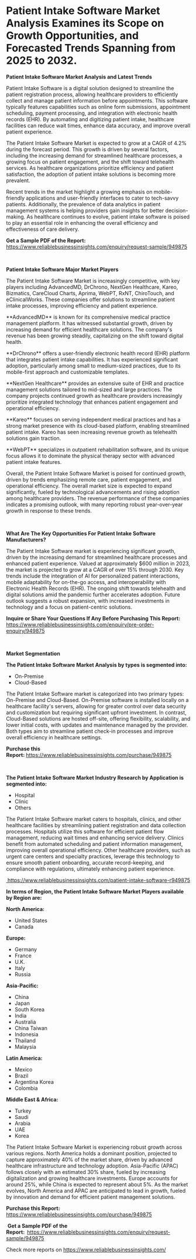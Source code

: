 <p><h1>Patient Intake Software Market Analysis Examines its Scope on Growth Opportunities, and Forecasted Trends Spanning from 2025 to 2032.</h1></p><p><strong>Patient Intake Software Market Analysis and Latest Trends</strong></p>
<p><p>Patient Intake Software is a digital solution designed to streamline the patient registration process, allowing healthcare providers to efficiently collect and manage patient information before appointments. This software typically features capabilities such as online form submissions, appointment scheduling, payment processing, and integration with electronic health records (EHR). By automating and digitizing patient intake, healthcare facilities can reduce wait times, enhance data accuracy, and improve overall patient experience.</p><p>The Patient Intake Software Market is expected to grow at a CAGR of 4.2% during the forecast period. This growth is driven by several factors, including the increasing demand for streamlined healthcare processes, a growing focus on patient engagement, and the shift toward telehealth services. As healthcare organizations prioritize efficiency and patient satisfaction, the adoption of patient intake solutions is becoming more prevalent. </p><p>Recent trends in the market highlight a growing emphasis on mobile-friendly applications and user-friendly interfaces to cater to tech-savvy patients. Additionally, the prevalence of data analytics in patient management systems is helping providers gain insights for better decision-making. As healthcare continues to evolve, patient intake software is poised to play an essential role in enhancing the overall efficiency and effectiveness of care delivery.</p></p>
<p><strong>Get a Sample PDF of the Report:&nbsp;</strong> <a href="https://www.reliablebusinessinsights.com/enquiry/request-sample/949875?utm_campaign=3148&utm_medium=2&utm_source=Github&utm_content=ia&utm_term=05032025&utm_id=patient-intake-software">https://www.reliablebusinessinsights.com/enquiry/request-sample/949875</a></p>
<p>&nbsp;</p>
<p><strong>Patient Intake Software Major Market Players</strong></p>
<p><p>The Patient Intake Software Market is increasingly competitive, with key players including AdvancedMD, DrChrono, NextGen Healthcare, Kareo, Bizmatics, CareCloud Charts, Aprima, WebPT, RxNT, ChiroTouch, and eClinicalWorks. These companies offer solutions to streamline patient intake processes, improving efficiency and patient experience.</p><p>**AdvancedMD** is known for its comprehensive medical practice management platform. It has witnessed substantial growth, driven by increasing demand for efficient healthcare solutions. The company's revenue has been growing steadily, capitalizing on the shift toward digital health.</p><p>**DrChrono** offers a user-friendly electronic health record (EHR) platform that integrates patient intake capabilities. It has experienced significant adoption, particularly among small to medium-sized practices, due to its mobile-first approach and customizable templates.</p><p>**NextGen Healthcare** provides an extensive suite of EHR and practice management solutions tailored to mid-sized and large practices. The company projects continued growth as healthcare providers increasingly prioritize integrated technology that enhances patient engagement and operational efficiency.</p><p>**Kareo** focuses on serving independent medical practices and has a strong market presence with its cloud-based platform, enabling streamlined patient intake. Kareo has seen increasing revenue growth as telehealth solutions gain traction.</p><p>**WebPT** specializes in outpatient rehabilitation software, and its unique focus allows it to dominate the physical therapy sector with advanced patient intake features.</p><p>Overall, the Patient Intake Software Market is poised for continued growth, driven by trends emphasizing remote care, patient engagement, and operational efficiency. The overall market size is expected to expand significantly, fueled by technological advancements and rising adoption among healthcare providers. The revenue performance of these companies indicates a promising outlook, with many reporting robust year-over-year growth in response to these trends.</p></p>
<p>&nbsp;</p>
<p><strong>What Are The Key Opportunities For Patient Intake Software Manufacturers?</strong></p>
<p><p>The Patient Intake Software market is experiencing significant growth, driven by the increasing demand for streamlined healthcare processes and enhanced patient experience. Valued at approximately $600 million in 2023, the market is projected to grow at a CAGR of over 15% through 2030. Key trends include the integration of AI for personalized patient interactions, mobile adaptability for on-the-go access, and interoperability with Electronic Health Records (EHR). The ongoing shift towards telehealth and digital solutions amid the pandemic further accelerates adoption. Future outlook suggests a robust expansion, with increased investments in technology and a focus on patient-centric solutions.</p></p>
<p><strong>Inquire or Share Your Questions If Any Before Purchasing This Report:</strong> <a href="https://www.reliablebusinessinsights.com/enquiry/pre-order-enquiry/949875?utm_campaign=3148&utm_medium=2&utm_source=Github&utm_content=ia&utm_term=05032025&utm_id=patient-intake-software">https://www.reliablebusinessinsights.com/enquiry/pre-order-enquiry/949875</a></p>
<p>&nbsp;</p>
<p><strong>Market Segmentation</strong></p>
<p><strong>The Patient Intake Software Market Analysis by types is segmented into:</strong></p>
<p><ul><li>On-Premise</li><li>Cloud-Based</li></ul></p>
<p><p>The Patient Intake Software market is categorized into two primary types: On-Premise and Cloud-Based. On-Premise software is installed locally on a healthcare facility's servers, allowing for greater control over data security and customization but requiring significant upfront investment. In contrast, Cloud-Based solutions are hosted off-site, offering flexibility, scalability, and lower initial costs, with updates and maintenance managed by the provider. Both types aim to streamline patient check-in processes and improve overall efficiency in healthcare settings.</p></p>
<p><strong>Purchase this Report:&nbsp;</strong><a href="https://www.reliablebusinessinsights.com/purchase/949875?utm_campaign=3148&utm_medium=2&utm_source=Github&utm_content=ia&utm_term=05032025&utm_id=patient-intake-software">https://www.reliablebusinessinsights.com/purchase/949875</a></p>
<p>&nbsp;</p>
<p><strong>The Patient Intake Software Market Industry Research by Application is segmented into:</strong></p>
<p><ul><li>Hospital</li><li>Clinic</li><li>Others</li></ul></p>
<p><p>The Patient Intake Software market caters to hospitals, clinics, and other healthcare facilities by streamlining patient registration and data collection processes. Hospitals utilize this software for efficient patient flow management, reducing wait times and enhancing service delivery. Clinics benefit from automated scheduling and patient information management, improving overall operational efficiency. Other healthcare providers, such as urgent care centers and specialty practices, leverage this technology to ensure smooth patient onboarding, accurate record-keeping, and compliance with regulations, ultimately enhancing patient experience.</p></p>
<p><a href="https://www.reliablebusinessinsights.com/patient-intake-software-r949875?utm_campaign=3148&utm_medium=2&utm_source=Github&utm_content=ia&utm_term=05032025&utm_id=patient-intake-software">&nbsp;https://www.reliablebusinessinsights.com/patient-intake-software-r949875</a></p>
<p><strong>In terms of Region, the Patient Intake Software Market Players available by Region are:</strong></p>
<p>
    <p> <strong> North America: </strong>
        <ul>
            <li>United States</li>
            <li>Canada</li>
        </ul>
        </p> 
    <p> <strong> Europe: </strong>
        <ul>
            <li>Germany</li>
            <li>France</li>
            <li>U.K.</li>
            <li>Italy</li>
            <li>Russia</li>
        </ul>
        </p> 
    <p> <strong> Asia-Pacific: </strong>
        <ul>
            <li>China</li>
            <li>Japan</li>
            <li>South Korea</li>
            <li>India</li>
            <li>Australia</li>
            <li>China Taiwan</li>
            <li>Indonesia</li>
            <li>Thailand</li>
            <li>Malaysia</li>
        </ul>
        </p> 
    <p> <strong> Latin America: </strong>
        <ul>
            <li>Mexico</li>
            <li>Brazil</li>
            <li>Argentina Korea</li>
            <li>Colombia</li>
        </ul>
        </p> 
    <p> <strong> Middle East & Africa: </strong>
        <ul>
            <li>Turkey</li>
            <li>Saudi</li>
            <li>Arabia</li>
            <li>UAE</li>
            <li>Korea</li>
        </ul>
    </p>
    </p>
<p><p>The Patient Intake Software Market is experiencing robust growth across various regions. North America holds a dominant position, projected to capture approximately 40% of the market share, driven by advanced healthcare infrastructure and technology adoption. Asia-Pacific (APAC) follows closely with an estimated 30% share, fueled by increasing digitalization and growing healthcare investments. Europe accounts for around 25%, while China is expected to represent about 5%. As the market evolves, North America and APAC are anticipated to lead in growth, fueled by innovation and demand for efficient patient management solutions.</p></p>
<p><strong>Purchase this Report: </strong><a href="https://www.reliablebusinessinsights.com/purchase/949875?utm_campaign=3148&utm_medium=2&utm_source=Github&utm_content=ia&utm_term=05032025&utm_id=patient-intake-software">https://www.reliablebusinessinsights.com/purchase/949875</a></p>
<p>&nbsp;<strong>Get a Sample PDF of the Report:&nbsp;&nbsp;</strong><a href="https://www.reliablebusinessinsights.com/enquiry/request-sample/949875?utm_campaign=3148&utm_medium=2&utm_source=Github&utm_content=ia&utm_term=05032025&utm_id=patient-intake-software">https://www.reliablebusinessinsights.com/enquiry/request-sample/949875</a></p>
<p><strong></strong></p>
<p>Check more reports on <a href="https://www.reliablebusinessinsights.com/?utm_campaign=3148&utm_medium=2&utm_source=Github&utm_content=ia&utm_term=05032025&utm_id=patient-intake-software">https://www.reliablebusinessinsights.com/</a></p>